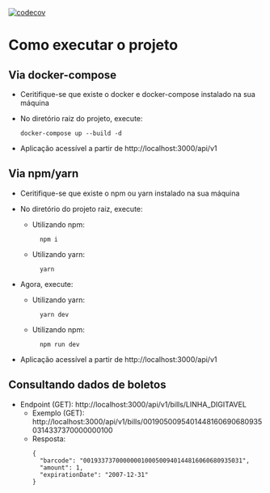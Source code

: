 [![codecov](https://codecov.io/gh/caio-farias/linhadigitavel2data-app/branch/master/graph/badge.svg?token=GJ6N0U1M9S)](https://codecov.io/gh/caio-farias/linhadigitavel2data-app)

# Como executar o projeto

## Via docker-compose

- Ceritifique-se que existe o docker e docker-compose instalado na sua máquina
- No diretório raiz do projeto, execute:

  ```
  docker-compose up --build -d
  ```

- Aplicação acessível a partir de http://localhost:3000/api/v1

## Via npm/yarn

- Ceritifique-se que existe o npm ou yarn instalado na sua máquina
- No diretório do projeto raiz, execute:

  - Utilizando npm:

    ```
      npm i
    ```

  - Utilizando yarn:

    ```
      yarn
    ```

- Agora, execute:

  - Utilizando yarn:

    ```
      yarn dev
    ```

  - Utilizando npm:

    ```
      npm run dev
    ```

- Aplicação acessível a partir de http://localhost:3000/api/v1

## Consultando dados de boletos

- Endpoint (GET): http://localhost:3000/api/v1/bills/LINHA_DIGITAVEL
  - Exemplo (GET): http://localhost:3000/api/v1/bills/00190500954014481606906809350314337370000000100
  - Resposta:
    ```
    {
      "barcode": "00193373700000001000500940144816060680935031",
      "amount": 1,
      "expirationDate": "2007-12-31"
    }
    ```
